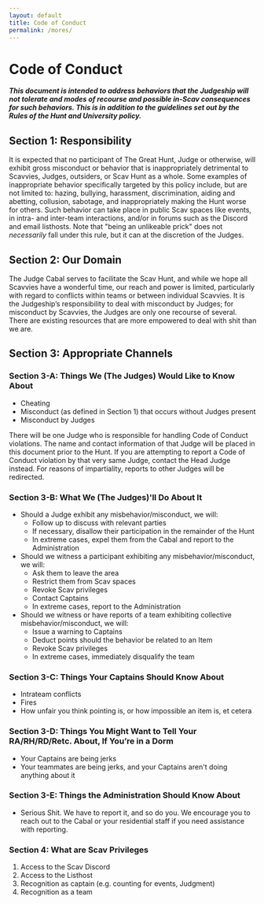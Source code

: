 ```yaml
---
layout: default
title: Code of Conduct
permalink: /mores/
---
```


# Code of Conduct

***This document is intended to address behaviors that the Judgeship will not tolerate and modes of recourse and possible in-Scav consequences for such behaviors. This is in addition to the guidelines set out by the Rules of the Hunt and University policy.***

## Section 1: Responsibility
It is expected that no participant of The Great Hunt, Judge or otherwise, will exhibit gross misconduct or behavior that is inappropriately detrimental to Scavvies, Judges, outsiders, or Scav Hunt as a whole. Some examples of inappropriate behavior specifically targeted by this policy include, but are not limited to: hazing, bullying, harassment, discrimination, aiding and abetting, collusion, sabotage, and inappropriately making the Hunt worse for others. Such behavior can take place in public Scav spaces like events, in intra- and inter-team interactions, and/or in forums such as the Discord and email listhosts. Note that "being an unlikeable prick" does not *necessarily* fall under this rule, but it can at the discretion of the Judges.

## Section 2: Our Domain
The Judge Cabal serves to facilitate the Scav Hunt, and while we hope all Scavvies have a wonderful time, our reach and power is limited, particularly with regard to conflicts within teams or between individual Scavvies. It is the Judgeship’s responsibility to deal with misconduct by Judges; for misconduct by Scavvies, the Judges are only one recourse of several. There are existing resources that are more empowered to deal with shit than we are. 

## Section 3: Appropriate Channels

### Section 3-A: Things We (The Judges) Would Like to Know About
- Cheating
- Misconduct (as defined in Section 1) that occurs without Judges present
- Misconduct by Judges

There will be one Judge who is responsible for handling Code of Conduct violations. The name and contact information of that Judge will be placed in this document prior to the Hunt. If you are attempting to report a Code of Conduct violation by that very same Judge, contact the Head Judge instead. For reasons of impartiality, reports to other Judges will be redirected.

### Section 3-B: What We (The Judges)'ll Do About It
- Should a Judge exhibit any misbehavior/misconduct, we will:
    - Follow up to discuss with relevant parties
    - If necessary, disallow their participation in the remainder of the Hunt
    - In extreme cases, expel them from the Cabal and report to the Administration 
- Should we witness a participant exhibiting any misbehavior/misconduct, we will:
    - Ask them to leave the area
    - Restrict them from Scav spaces
    - Revoke Scav privileges
    - Contact Captains
    - In extreme cases, report to the Administration
- Should we witness or have reports of a team exhibiting collective misbehavior/misconduct, we will:
    - Issue a warning to Captains
    - Deduct points should the behavior be related to an Item
    - Revoke Scav privileges
    - In extreme cases, immediately disqualify the team

### Section 3-C: Things Your Captains Should Know About
- Intrateam conflicts
- Fires
- How unfair you think pointing is, or how impossible an item is, et cetera

### Section 3-D: Things You Might Want to Tell Your RA/RH/RD/Retc. About, If You’re in a Dorm
- Your Captains are being jerks
- Your teammates are being jerks, and your Captains aren't doing anything about it

### Section 3-E: Things the Administration Should Know About
- Serious Shit. We have to report it, and so do you. We encourage you to reach out to the Cabal or your residential staff if you need assistance with reporting.

### Section 4: What are Scav Privileges
1. Access to the Scav Discord
2. Access to the Listhost
3. Recognition as captain (e.g. counting for events, Judgment)
4. Recognition as a team